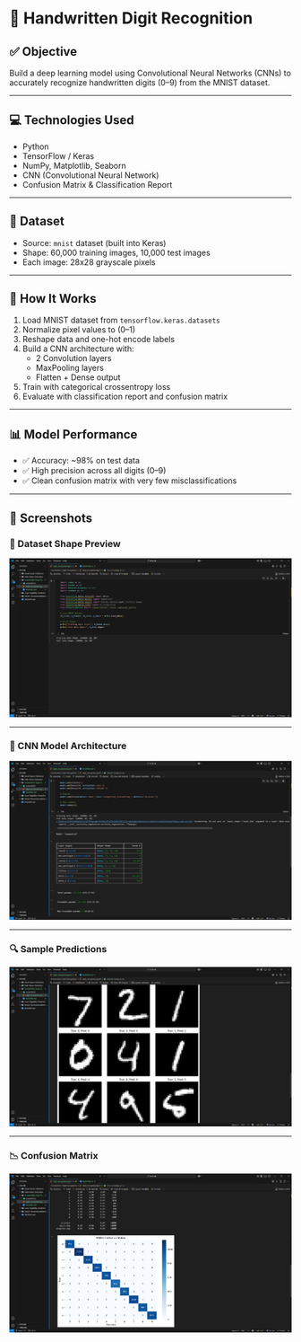# 🔢 Handwritten Digit Recognition

## ✅ Objective
Build a deep learning model using Convolutional Neural Networks (CNNs) to accurately recognize handwritten digits (0–9) from the MNIST dataset.

---

## 💻 Technologies Used
- Python
- TensorFlow / Keras
- NumPy, Matplotlib, Seaborn
- CNN (Convolutional Neural Network)
- Confusion Matrix & Classification Report

---

## 📁 Dataset
- Source: `mnist` dataset (built into Keras)
- Shape: 60,000 training images, 10,000 test images
- Each image: 28x28 grayscale pixels

---

## 🔧 How It Works
1. Load MNIST dataset from `tensorflow.keras.datasets`
2. Normalize pixel values to (0–1)
3. Reshape data and one-hot encode labels
4. Build a CNN architecture with:
   - 2 Convolution layers
   - MaxPooling layers
   - Flatten + Dense output
5. Train with categorical crossentropy loss
6. Evaluate with classification report and confusion matrix

---

## 📊 Model Performance
- ✅ Accuracy: ~98% on test data
- ✅ High precision across all digits (0–9)
- ✅ Clean confusion matrix with very few misclassifications

---

## 📸 Screenshots

### 🧾 Dataset Shape Preview

![Dataset Shape](./screenshots/01_dataset_preview.png)

---

### 🧠 CNN Model Architecture

![Model Summary](./screenshots/02_model_summary.png)

---

### 🔍 Sample Predictions

![Sample Predictions](./screenshots/03_sample_predictions.png)

---

### 📉 Confusion Matrix

![Confusion Matrix](./screenshots/04_confusion_matrix.png)